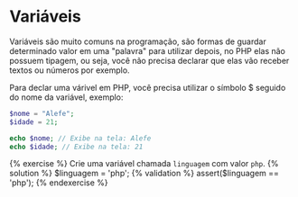 # Variáveis

Variáveis são muito comuns na programação, são formas de guardar determinado valor em uma "palavra" para utilizar depois, no PHP elas não possuem tipagem, ou seja, você não precisa declarar que elas vão receber textos ou números por exemplo.

Para declar uma várivel em PHP, você precisa utilizar o símbolo $ seguido do nome da variável, exemplo:

```php
$nome = "Alefe";
$idade = 21;

echo $nome; // Exibe na tela: Alefe
echo $idade; // Exibe na tela: 21
```

{% exercise %}
Crie uma variável chamada `linguagem` com valor `php`.
{% solution %}
$linguagem = 'php';
{% validation %}
assert($linguagem == 'php');
{% endexercise %}
